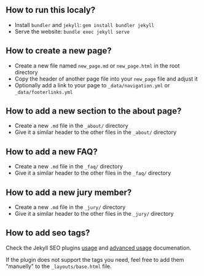 ## How to run this localy?

- Install `bundler` and `jekyll`: `gem install bundler jekyll`
- Serve the website: `bundle exec jekyll serve`

## How to create a new page?

- Create a new file named `new_page.md` or `new_page.html` in the root directory
- Copy the header of another page file into your `new_page` file and adjust it
- Optionally add a link to your page to `_data/navigation.yml` or `_data/footerlinks.yml`

## How to add a new section to the about page?

- Create a new `.md` file in the `_about/` directory
- Give it a similar header to the other files in the `_about/` directory

## How to add a new FAQ?

- Create a new `.md` file in the `_faq/` directory
- Give it a similar header to the other files in the `_faq/` directory

## How to add a new jury member?

- Create a new `.md` file in the `_jury/` directory
- Give it a similar header to the other files in the `_jury/` directory

## How to add seo tags?

Check the Jekyll SEO plugins [usage](https://github.com/jekyll/jekyll-seo-tag/blob/master/docs/usage.md) and [advanced usage](https://github.com/jekyll/jekyll-seo-tag/blob/master/docs/advanced-usage.md) documenation.

If the plugin does not support the tags you need, feel free to add them "manuelly" to the `_layouts/base.html` file.